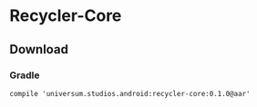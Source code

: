 Recycler-Core
===============

## Download ##

### Gradle ###

    compile 'universum.studios.android:recycler-core:0.1.0@aar'
